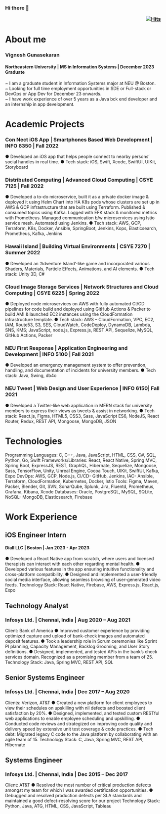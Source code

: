### Hi there 👋    <p align='right'>[![Hits](https://hits.seeyoufarm.com/api/count/incr/badge.svg?url=https%3A%2F%2Fgithub.com%2FVigneshgvs%2FVigneshgvs&count_bg=%23AEF17B&title_bg=%23585452&icon=addthis.svg&icon_color=%23F1EBEB&title=Views&edge_flat=false)](https://hits.seeyoufarm.com)</p> 

# About me
<h3>Vignesh Gunasekaran</h3>
<h4 border-bottom='none'>Northeastern University | MS in Information Systems | December 2023 Graduate</h4>
~ I am a graduate student in Information Systems major at NEU @ Boston.</br>
~ Looking for full time employment opportunities in SDE or Full-stack or DevOps or App Dev for December 23 onwards.</br>
~ I have work experience of over 5 years as a Java bck end developer and an internship in app development. </br>

# Academic Projects
### Con Nect iOS App | Smartphones Based Web Development | INFO 6350 | Fall 2022
● Developed an iOS app that helps people connect to nearby persons’ social handles in real time. 
● Tech stack: iOS, Swift, Xcode, SwiftUI, UIKit, Storyboard
### Distributed Computing | Advanced Cloud Computing | CSYE 7125 | Fall 2022
● Developed a to-do microservice, built it as a private docker image & deployed it using Helm Chart into HA K8s pods whose clusters are 
set up in AWS & GCP infrastructure that are built using Terraform. Published & consumed topics using Kafka. Logged with EFK stack &
monitored metrics with Prometheus. Managed communication b/w microservices using Istio service mesh. Automated using Jenkins.
● Tech stack: AWS, GCP, Terraform, K8s, Docker, Ansible, SpringBoot, Jenkins, Kops, Elasticsearch, Prometheus, Kafka, Jenkins
### Hawaii Island | Building Virtual Environments | CSYE 7270 | Summer 2022
● Developed an ‘Adventure Island’-like game and incorporated various Shaders, Materials, Particle Effects, Animations, and AI elements.
● Tech stack: Unity 3D, C#
### Cloud Image Storage Services | Network Structures and Cloud Computing | CSYE 6225 | Spring 2022
● Deployed node microservices on AWS with fully automated CI/CD pipelines for code build and deployed using GitHub Actions & Packer 
to build AMI & launched EC2 instances using the CloudFormation infrastructure template.
● Tech stack: AWS – CloudFormation, VPC, EC2, IAM, Route53, S3, SES, CloudWatch, CodeDeploy, DynamoDB, Lambda, SNS, KMS; 
JavaScript, node.js, Express.js, REST API, Sequelize, MySQL, GitHub Actions, Packer
### NEU First Response | Application Engineering and Development | INFO 5100 | Fall 2021
● Developed an emergency management system to offer prevention, handling, and documentation of incidents for university members.
● Tech stack: Java, Swing, db4o
### NEU Tweet | Web Design and User Experience | INFO 6150| Fall 2021
● Developed a Twitter-like web application in MERN stack for university members to express their views as tweets & assist in networking.
● Tech stack: React.js, Figma, HTML5, CSS3, Sass, JavaScript ES6, NodeJS, React Router, Redux, REST API, Mongoose, MongoDB, JSON

# Technologies	       
Programming Languages:
 C, C++, Java, JavaScript, HTML, CSS, C#, SQL, Python, Go, Swift
Frameworks/Libraries: 
 React, React Native, Spring MVC, Spring Boot, ExpressJS, REST, GraphQL, Hibernate, Sequelize, Mongoose, Sass, TensorFlow, Unity, Unreal Engine, Cocoa Touch, UIKit, SwiftUI, Kafka, Expo
DevOps:
 AWS, GCP, Node.js, CI/CD- GitHub, Jenkins, IAC- Ansible, Terraform, CloudFormation, Kubernetes, Docker, Istio
Tools: 
 Figma, Maven, Packer, Blender, Git, SVN, SonarQube, Splunk, Jira, Fluentd, Prometheus, Grafana, Kibana, Xcode
Databases: 
 Oracle, PostgreSQL, MySQL, SQLite, NoSQL- MongoDB, Elasticsearch, Firebase

# Work Experience
## iOS Engineer Intern
#### Diall LLC | Boston | Jan 2023 - Apr 2023
● Developed a React Native app from scratch, where users and licensed therapists can interact with each other regarding mental health.
● Developed various features in the app ensuring intuitive functionality and cross-platform compatibility.
● Designed and implemented a user-friendly social media interface, allowing seamless browsing of user-generated video feeds.
Technology Stack: React Native, Firebase, AWS, Express.js, React.js, Expo 
## Technology Analyst 
### Infosys Ltd. | Chennai, India | Aug 2020 – Aug 2021
Client: Bank of America
● Improved customer experience by providing optimized capture and upload of bank-check images and automated deposit features.
● Took a leadership role in Scrum ceremonies like Sprint PI planning, Capacity Management, Backlog Grooming, and User Story definitions.
● Designed, implemented, and tested APIs in the bank’s check services domain. Recognized as a promising member from a team of 25.
Technology Stack: Java, Spring MVC, REST API, SQL
## Senior Systems Engineer 
### Infosys Ltd. | Chennai, India | Dec 2017 – Aug 2020
Clients: Verizon, AT&T
● Created a new platform for client employees to view their schedules on upskilling with nil defects and boosted client satisfaction by 20%.
● Designed, implemented, and tested custom RESTful web applications to enable employee scheduling and upskilling.
● Conducted code reviews and strategized on improving code quality and delivery speed by extensive unit test coverage & code practices. 
● Tech debt: Migrated legacy C code to the Java platform by collaborating with an agile team of 15.
Technology Stack: C, Java, Spring MVC, REST API, Hibernate
## Systems Engineer
### Infosys Ltd. | Chennai, India | Dec 2015 – Dec 2017
Client: AT&T
● Resolved the most number of critical production defects amongst my team for which I was awarded certification opportunities.
● Debugged and resolved production defects per SLA standards and maintained a good defect-resolving score for our project
Technology Stack: Python, Java, ATG, HTML, CSS, JavaScript, Tableau


<!--
<svg fill="none" viewBox="0 0 800 400" width="800" height="400" xmlns="http://www.w3.org/2000/svg">
	<foreignObject width="100%" height="100%">
		<div xmlns="http://www.w3.org/1999/xhtml">
			<style>
				@keyframes rotate {
					0% {
						transform: rotate(3deg);
					}
					100% {
						transform: rotate(-3deg);
					}
				}
				@keyframes gradientBackground {
					0% {
						background-position: 0% 50%;
					}
					50% {
						background-position: 100% 50%;
					}
					100% {
						background-position: 0% 50%;
					}
				}
				@keyframes fadeIn {
					0% {
						opacity: 0;
					}
					66% {
						opacity: 0;
					}
					100% {
						opacity: 1;
					}
				}
				.container {
					font-family:
						system-ui,
						-apple-system,
						'Segoe UI',
						Roboto,
						Helvetica,
						Arial,
						sans-serif,
						'Apple Color Emoji',
						'Segoe UI Emoji';
					display: flex;
					flex-direction: column;
					align-items: center;
					justify-content: center;
					margin: 0;
					width: 100%;
					height: 400px;
					background: linear-gradient(-45deg, #fc5c7d, #6a82fb, #05dfd7);
					background-size: 600% 400%;
					animation: gradientBackground 10s ease infinite;
					border-radius: 10px;
					color: white;
					text-align: center;
				}
				h1 {
					font-size: 50px;
					line-height: 1.3;
					letter-spacing: 5px;
					text-transform: uppercase;
					text-shadow:
						0 1px 0 #efefef,
						0 2px 0 #efefef,
						0 3px 0 #efefef,
						0 4px 0 #efefef,
						0 12px 5px rgba(0, 0, 0, 0.1);
					animation: rotate ease-in-out 1s infinite alternate;
				}
				p {
					font-size: 20px;
					text-shadow: 0 1px 0 #efefef;
					animation: 5s ease 0s normal forwards 1 fadeIn;
				}
			</style>
			<div class="container">
				<h1>Made with HTML &amp; CSS<br/>not an animated GIF</h1>
				<p>Click to see the source</p>
			</div>
		</div>
	</foreignObject>
</svg>
-->
<!--
**Vigneshgvs/Vigneshgvs** is a ✨ _special_ ✨ repository because its `README.md` (this file) appears on your GitHub profile.

Here are some ideas to get you started:

- 🔭 I’m currently working on ...
- 🌱 I’m currently learning ...
- 👯 I’m looking to collaborate on ...
- 🤔 I’m looking for help with ...
- 💬 Ask me about ...
- 📫 How to reach me: ...
- 😄 Pronouns: ...
- ⚡ Fun fact: ...
-->
